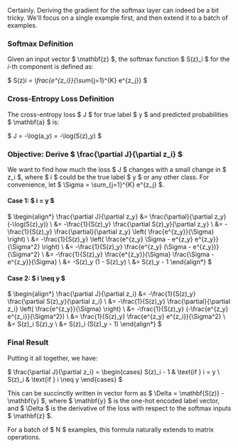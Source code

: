 Certainly. Deriving the gradient for the softmax layer can indeed be a bit tricky. We'll focus on a single example first, and then extend it to a batch of examples.

### Softmax Definition

Given an input vector $ \mathbf{z} $, the softmax function $ S(z)_i $ for the $i$-th component is defined as:

$
S(z)_i = \frac{e^{z_i}}{\sum_{j=1}^{K} e^{z_j}}
$

### Cross-Entropy Loss Definition

The cross-entropy loss $ J $ for true label $ y $ and predicted probabilities $ \mathbf{a} $ is:

$
J = -\log(a_y) = -\log(S(z)_y)
$

### Objective: Derive $ \frac{\partial J}{\partial z_i} $

We want to find how much the loss $ J $ changes with a small change in $ z_i $, where $ i $ could be the true label $ y $ or any other class. For convenience, let $ \Sigma = \sum_{j=1}^{K} e^{z_j} $.

#### Case 1: $ i = y $

$
\begin{align*}
\frac{\partial J}{\partial z_y} &= \frac{\partial}{\partial z_y} (-\log(S(z)_y)) \\
&= -\frac{1}{S(z)_y} \frac{\partial S(z)_y}{\partial z_y} \\
&= -\frac{1}{S(z)_y} \frac{\partial}{\partial z_y} \left( \frac{e^{z_y}}{\Sigma} \right) \\
&= -\frac{1}{S(z)_y} \left( \frac{e^{z_y} \Sigma - e^{z_y} e^{z_y}}{\Sigma^2} \right) \\
&= -\frac{1}{S(z)_y} \frac{e^{z_y} (\Sigma - e^{z_y})}{\Sigma^2} \\
&= -\frac{1}{S(z)_y} \frac{e^{z_y}}{\Sigma} \frac{\Sigma - e^{z_y}}{\Sigma} \\
&= -S(z)_y (1 - S(z)_y) \\
&= S(z)_y - 1
\end{align*}
$

#### Case 2: $ i \neq y $

$
\begin{align*}
\frac{\partial J}{\partial z_i} &= -\frac{1}{S(z)_y} \frac{\partial S(z)_y}{\partial z_i} \\
&= -\frac{1}{S(z)_y} \frac{\partial}{\partial z_i} \left( \frac{e^{z_y}}{\Sigma} \right) \\
&= -\frac{1}{S(z)_y} (-\frac{e^{z_y} e^{z_i}}{\Sigma^2}) \\
&= \frac{1}{S(z)_y} \frac{e^{z_y} e^{z_i}}{\Sigma^2} \\
&= S(z)_i S(z)_y \\
&= S(z)_i (S(z)_y - 1)
\end{align*}
$

### Final Result

Putting it all together, we have:

$
\frac{\partial J}{\partial z_i} = 
\begin{cases} 
S(z)_i - 1 & \text{if } i = y \\
S(z)_i & \text{if } i \neq y
\end{cases}
$

This can be succinctly written in vector form as $ \Delta = \mathbf{S(z)} - \mathbf{y} $, where $ \mathbf{y} $ is the one-hot encoded label vector, and $ \Delta $ is the derivative of the loss with respect to the softmax inputs $ \mathbf{z} $.

For a batch of $ N $ examples, this formula naturally extends to matrix operations.